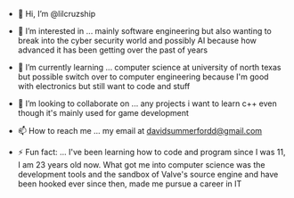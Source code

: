 - 👋 Hi, I’m @lilcruzship
- 👀 I’m interested in ... mainly software engineering but also wanting to break into the cyber security world and possibly AI because how advanced it has been getting over the past of years
- 🌱 I’m currently learning ... computer science at university of north texas but possible switch over to computer engineering because I'm good with electronics but still want to code and stuff
- 💞️ I’m looking to collaborate on ... any projects i want to learn c++ even though it's mainly used for game development
- 📫 How to reach me ... my email at davidsummerfordd@gmail.com

- ⚡ Fun fact: ... I've been learning how to code and program since I was 11, I am 23 years old now. What got me into computer science was the development tools and the sandbox of Valve's source engine and have been hooked ever since then, made me pursue a career in IT

<!---
lilcruzship/lilcruzship is a ✨ special ✨ repository because its `README.md` (this file) appears on your GitHub profile.
You can click the Preview link to take a look at your changes.
--->
